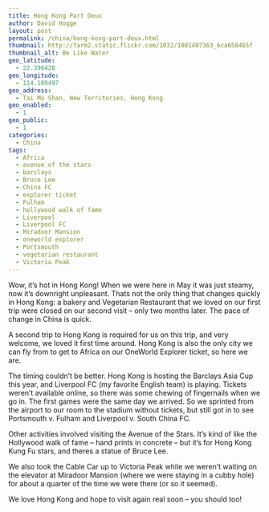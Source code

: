 ```yaml
---
title: Hong Kong Part Deux
author: David Hogge
layout: post
permalink: /china/hong-kong-part-deux.html
thumbnail: http://farm2.static.flickr.com/1032/1081407363_6ca650465f
thumbnail_alt: Be Like Water
geo_latitude:
  - 22.396428
geo_longitude:
  - 114.109497
geo_address:
  - Tai Mo Shan, New Territories, Hong Kong
geo_enabled:
  - 1
geo_public:
  - 1
categories:
  - China
tags:
  - Africa
  - avenue of the stars
  - barclays
  - Bruce Lee
  - China FC
  - explorer ticket
  - Fulham
  - hollywood walk of fame
  - Liverpool
  - Liverpool FC
  - Miradoor Mansion
  - oneworld explorer
  - Portsmouth
  - vegetarian restaurant
  - Victoria Peak
---
```

Wow, it&#8217;s hot in Hong Kong! When we were here in May it was just steamy, now it&#8217;s downright unpleasant. Thats not the only thing that changes quickly in Hong Kong: a bakery and Vegetarian Restaurant that we loved on our first trip were closed on our second visit &#8211; only two months later. The pace of change in China is quick.

A second trip to Hong Kong is required for us on this trip, and very welcome, we loved it first time around. Hong Kong is also the only city we can fly from to get to Africa on our OneWorld Explorer ticket, so here we are. 

The timing couldn&#8217;t be better. Hong Kong is hosting the Barclays Asia Cup this year, and Liverpool FC (my favorite English team) is playing. Tickets weren&#8217;t available online, so there was some chewing of fingernails when we go in. The first games were the same day we arrived. So we sprinted from the airport to our room to the stadium without tickets, but still got in to see Portsmouth v. Fulham and Liverpool v. South China FC.

Other activities involved visiting the Avenue of the Stars. It&#8217;s kind of like the Hollywood walk of fame &#8211; hand prints in concrete &#8211; but it&#8217;s for Hong Kong Kung Fu stars, and theres a statue of Bruce Lee.

We also took the Cable Car up to Victoria Peak while we weren&#8217;t waiting on the elevator at Miradoor Mansion (where we were staying in a cubby hole) for about a quarter of the time we were there (or so it seemed).

We love Hong Kong and hope to visit again real soon &#8211; you should too!